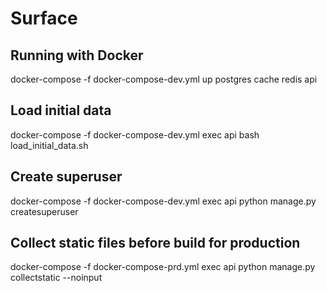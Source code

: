 # Surface

## Running with Docker

docker-compose -f docker-compose-dev.yml up postgres cache redis api

## Load initial data

docker-compose -f docker-compose-dev.yml exec api bash load_initial_data.sh

## Create superuser

docker-compose -f docker-compose-dev.yml exec api python manage.py createsuperuser

## Collect static files before build for production

docker-compose -f docker-compose-prd.yml exec api python manage.py collectstatic --noinput
